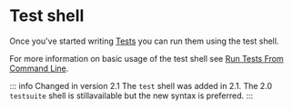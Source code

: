 # Test shell

Once you've started writing [Tests](../development/testing) you can run them
using the test shell.

For more information on basic usage of the test shell see
[Run Tests From Command Line](../development/testing#run-tests-from-command-line).

::: info Changed in version 2.1
The `test` shell was added in 2.1. The 2.0 `testsuite` shell is stillavailable but the new syntax is preferred.
:::
